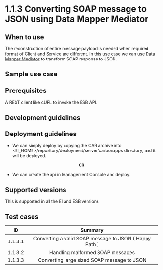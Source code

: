 # 1.1.3 Converting SOAP message to JSON using Data Mapper Mediator

## When to use
The reconstruction of entire message payload is needed when required format of Client and Service are different. 
In this use case we can use [Data Mapper Mediator](https://docs.wso2.com/display/EI640/Data+Mapper+Mediator) to transform SOAP response to JSON.


## Sample use case

## Prerequisites
A REST client like cURL to invoke the ESB API.

## Development guidelines

## Deployment guidelines

* We can simply deploy by copying the CAR archive into <EI_HOME>/repository/deployment/server/carbonapps directory, and it will be deployed.

<p align="center"><b> OR </b></p>

* We can create the api in Management Console and deploy.

## Supported versions
This is supported in all the EI and ESB versions

## Test cases

| ID        | Summary                                                |
| ----------|:------------------------------------------------------:|
| 1.1.3.1   | Converting a valid SOAP message to JSON ( Happy Path ) |
| 1.1.3.2   | Handling malformed SOAP messages                       |
| 1.1.3.3   | Converting large sized SOAP message to JSON            |
